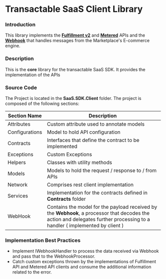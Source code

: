 # Transactable SaaS Client Library 

### Introduction

This library implements the **[Fulfillment v2](https://docs.microsoft.com/en-us/azure/marketplace/partner-center-portal/pc-saas-fulfillment-api-v2)** and **[Metered](https://docs.microsoft.com/en-us/azure/marketplace/partner-center-portal/marketplace-metering-service-apis)** APIs and the **[Webhook](https://docs.microsoft.com/en-us/azure/marketplace/partner-center-portal/pc-saas-fulfillment-api-v2#implementing-a-webhook-on-the-saas-service)** that handles messages from the Marketplace's E-commerce engine.

### Description

This is the **core** library for the transactable SaaS SDK. It provides the implementation of the APIs

### Source Code

The Project is located in the **SaaS.SDK.Client** folder. The project is composed of the following sections: 

| Section Name | Description |
| --- | --- |  
| Attributes | Custom attribute used to annotate models | 
| Configurations | Model to hold API configuration |
| Contracts | Interfaces that define the contract to be implemented | 
| Exceptions | Custom Exceptions | 
| Helpers | Classes with utility methods | 
| Models | Models to hold the request / response to / from APIs |
| Network | Comprises rest client implementation| 
| Services | Implementation for the contracts defined in **Contracts** folder |
| WebHook | Contains the model for the payload received by the **Webhook**, a processor that decodes the action and delegates further processing to a handler ( implemented by client ) |


### Implementation Best Practices

- Implement IWebhookHandler to process the data received via Webhook and pass that to the WebhookProcessor.
- Catch custom exceptions thrown by the implementations of Fulfillment API and Metered API clients and consume the additional information related to the error.

